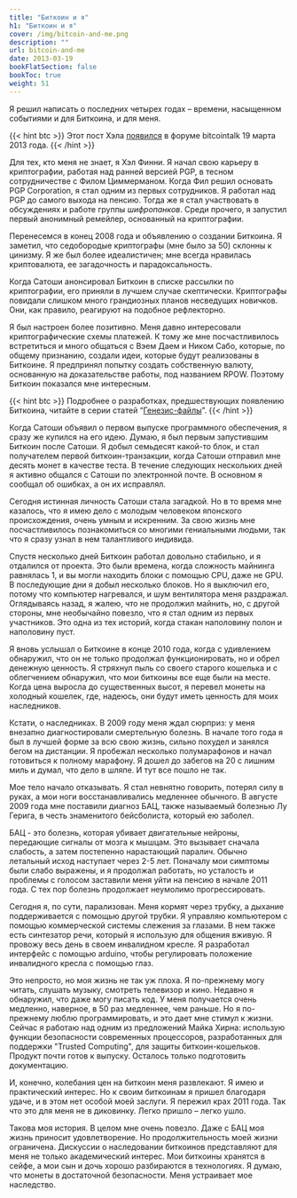 ```yaml
---
title: "Биткоин и я"
h1: "Биткоин и я"
cover: /img/bitcoin-and-me.png
description: ""
url: bitcoin-and-me
date: 2013-03-19
bookFlatSection: false
bookToc: true
weight: 51
---
```


Я решил написать о последних четырех годах – времени, насыщенном событиями и для Биткоина, и для меня.

{{< hint btc >}}
Этот пост Хэла [появился](https://bitcointalk.org/index.php?topic=155054.msg1643833#msg1643833) в форуме bitcointalk 19 марта 2013 года.
{{< /hint >}}

Для тех, кто меня не знает, я Хэл Финни. Я начал свою карьеру в криптографии, работая над ранней версией PGP, в тесном сотрудничестве с Филом Циммерманом. Когда Фил решил основать PGP Corporation, я стал одним из первых сотрудников. Я работал над PGP до самого выхода на пенсию. Тогда же я стал участвовать в обсуждениях и работе группы _шифропанков_. Среди прочего, я запустил первый анонимный ремейлер, основанный на криптографии.

Перенесемся в конец 2008 года и объявлению о создании Биткоина. Я заметил, что седобородые криптографы (мне было за 50) склонны к цинизму. Я же был более идеалистичен; мне всегда нравилась криптовалюта, ее загадочность и парадоксальность.

Когда Сатоши анонсировал Биткоин в списке рассылки по криптографии, его приняли в лучшем случае скептически. Криптографы повидали слишком много грандиозных планов несведущих новичков. Они, как правило, реагируют на подобное рефлекторно.

Я был настроен более позитивно. Меня давно интересовали криптографические схемы платежей. К тому же мне посчастливилось встретиться и много общаться с Вэем Даем и Ником Сабо, которые, по общему признанию, создали идеи, которые будут реализованы в Биткоине. Я предпринял попытку создать собственную валюту, основанную на доказательстве работы, под названием RPOW. Поэтому Биткоин показался мне интересным.

{{< hint btc >}}
Подробнее о разработках, предшествующих появлению Биткоина, читайте в серии статей “[Генезис-файлы](/gf)”.
{{< /hint >}}

Когда Сатоши объявил о первом выпуске программного обеспечения, я сразу же купился на его идею. Думаю, я был первым запустившим Биткоин после Сатоши. Я добыл семьдесят какой-то блок, и стал получателем первой биткоин-транзакции, когда Сатоши отправил мне десять монет в качестве теста. В течение следующих нескольких дней я активно общался с Сатоши по электронной почте. В основном я сообщал об ошибках, а он их исправлял.

Сегодня истинная личность Сатоши стала загадкой. Но в то время мне казалось, что я имею дело с молодым человеком японского происхождения, очень умным и искренним. За свою жизнь мне посчастливилось познакомиться со многими гениальными людьми, так что я сразу узнал в нем талантливого индивида.

Спустя несколько дней Биткоин работал довольно стабильно, и я отдалился от проекта. Это были времена, когда сложность майнинга равнялась 1, и вы могли находить блоки с помощью CPU, даже не GPU. В последующие дни я добыл несколько блоков. Но я выключил его, потому что компьютер нагревался, и шум вентилятора меня раздражал. Оглядываясь назад, я жалею, что не продолжил майнить, но, с другой стороны, мне необычайно повезло, что я стал одним из первых участников. Это одна из тех историй, когда стакан наполовину полон и наполовину пуст.

Я вновь услышал о Биткоине в конце 2010 года, когда с удивлением обнаружил, что он не только продолжал функционировать, но и обрел денежную ценность. Я стряхнул пыль со своего старого кошелька и с облегчением обнаружил, что мои биткоины все еще были на месте. Когда цена выросла до существенных высот, я перевел монеты на холодный кошелек, где, надеюсь, они будут иметь ценность для моих наследников.

Кстати, о наследниках. В 2009 году меня ждал сюрприз: у меня внезапно диагностировали смертельную болезнь. В начале того года я был в лучшей форме за всю свою жизнь, сильно похудел и занялся бегом на дистанции. Я пробежал несколько полумарафонов и начал готовиться к полному марафону. Я дошел до забегов на 20 с лишним миль и думал, что дело в шляпе. И тут все пошло не так.

Мое тело начало отказывать. Я стал невнятно говорить, потерял силу в руках, а мои ноги восстанавливались медленнее обычного. В августе 2009 года мне поставили диагноз БАЦ, также называемый болезнью Лу Герига, в честь знаменитого бейсболиста, который ею заболел.

БАЦ - это болезнь, которая убивает двигательные нейроны, передающие сигналы от мозга к мышцам. Это вызывает сначала слабость, а затем постепенно нарастающий паралич. Обычно летальный исход наступает через 2-5 лет. Поначалу мои симптомы были слабо выражены, и я продолжал работать, но усталость и проблемы с голосом заставили меня уйти на пенсию в начале 2011 года. С тех пор болезнь продолжает неумолимо прогрессировать.

Сегодня я, по сути, парализован. Меня кормят через трубку, а дыхание поддерживается с помощью другой трубки. Я управляю компьютером с помощью коммерческой системы слежения за глазами. В нем также есть синтезатор речи, который я использую для общения вживую. Я провожу весь день в своем инвалидном кресле. Я разработал интерфейс с помощью arduino, чтобы регулировать положение инвалидного кресла с помощью глаз.

Это непросто, но моя жизнь не так уж плоха. Я по-прежнему могу читать, слушать музыку, смотреть телевизор и кино. Недавно я обнаружил, что даже могу писать код. У меня получается очень медленно, наверное, в 50 раз медленнее, чем раньше. Но я по-прежнему люблю программировать, и это дает мне стимул к жизни. Сейчас я работаю над одним из предложений Майка Хирна: использую функции безопасности современных процессоров, разработанных для поддержки "Trusted Computing", для защиты биткоин-кошельков. Продукт почти готов к выпуску. Осталось только подготовить документацию.

И, конечно, колебания цен на биткоин меня развлекают. Я имею и практический интерес. Но к своим биткоинам я пришел благодаря удаче, и в этом нет особой моей заслуги. Я пережил крах 2011 года. Так что это для меня не в диковинку. Легко пришло – легко ушло.

Такова моя история. В целом мне очень повезло. Даже с БАЦ моя жизнь приносит удовлетворение. Но продолжительность моей жизни ограничена. Дискуссии о наследовании биткоинов представляют для меня не только академический интерес. Мои биткоины хранятся в сейфе, а мои сын и дочь хорошо разбираются в технологиях. Я думаю, что монеты в достаточной безопасности. Меня устраивает мое наследство.



